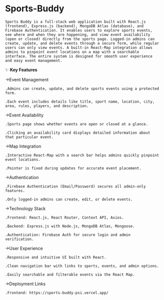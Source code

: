 # Sports-Buddy
    Sports Buddy is a full-stack web application built with React.js (frontend), Express.js (backend), MongoDB Atlas (database), and Firebase Authentication. It enables users to explore sports events, see where and when they are happening, and view event availability (open or closed) directly from the sports page. Logged-in admins can create, update, and delete events through a secure form, while regular users can only view events. A built-in React-Map integration allows admins to pinpoint event locations on a map with a searchable interface. The entire system is designed for smooth user experience and easy event management.

✨ **Key Features**

  ->Event Management

    .Admins can create, update, and delete sports events using a protected form.
  
    .Each event includes details like title, sport name, location, city, area, rules, players, and description.
  
  ->Event Availability
  
    .Sports page shows whether events are open or closed at a glance.
  
    .Clicking an availability card displays detailed information about that particular event.
  
  ->Map Integration
  
    .Interactive React-Map with a search bar helps admins quickly pinpoint event locations.
  
    .Pointer is fixed during updates for accurate event placement.
  
  ->Authentication
  
    .Firebase Authentication (Email/Password) secures all admin-only features.
  
    .Only logged-in admins can create, edit, or delete events.
  
  ->Technology Stack
  
    .Frontend: React.js, React Router, Context API, Axios.
  
    .Backend: Express.js with Node.js, MongoDB Atlas, Mongoose.
  
    .Authentication: Firebase Auth for secure login and admin verification.
  
  ->User Experience
  
    .Responsive and intuitive UI built with React.
      
    .Clean navigation bar with links to sports, events, and admin options.
      
    .Easily searchable and filterable events via the React Map.
  
  ->Deployment Links
  
    .Frontend: https://sports-buddy-psi.vercel.app/
